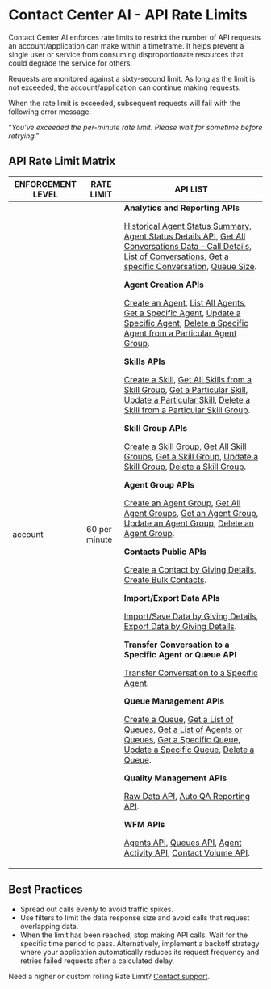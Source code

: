 # Contact Center AI - API Rate Limits 

Contact Center AI enforces rate limits to restrict the number of API requests an account/application can make within a timeframe. It helps prevent a single user or service from consuming disproportionate resources that could degrade the service for others.

Requests are monitored against a sixty-second limit. As long as the limit is not exceeded, the account/application can continue making requests.

When the rate limit is exceeded, subsequent requests will fail with the following error message:

“*You've exceeded the per-minute rate limit. Please wait for sometime before retrying*.”

## API Rate Limit Matrix

| **ENFORCEMENT LEVEL** | **RATE LIMIT**    | **API LIST** |
|------------------------|-------------------|------|
| account               | 60 per minute    | **Analytics and Reporting APIs**<p>[Historical Agent Status Summary](../contact-center/historical-agent-status-summary.md), [Agent Status Details API](../contact-center/agent-status-details.md), [Get All Conversations Data – Call Details](../contact-center/get-all-conversations-data-call-details.md), [List of Conversations](../contact-center/list-of-conversations.md), [Get a specific Conversation](../contact-center/get-a-specific-conversation.md), [Queue Size](../contact-center/queue-size.md).<p>**Agent Creation APIs**<p>[Create an Agent](../contact-center/create-an-agent.md), [List All Agents](../contact-center/list-all-agents.md), [Get a Specific Agent](../contact-center/get-a-specific-agent.md), [Update a Specific Agent](../contact-center/update-a-specific-agent.md), [Delete a Specific Agent from a Particular Agent Group](../contact-center/delete-a-specific-agent-from-a-particular-agent-group.md).<p>**Skills APIs**<p>[Create a Skill](../contact-center/create-a-skill.md), [Get All Skills from a Skill Group](../contact-center/get-all-skills-from-a-skill-group.md), [Get a Particular Skill](../contact-center/get-a-particular-skill.md), [Update a Particular Skill](../contact-center/update-a-particular-skill.md), [Delete a Skill from a Particular Skill Group](../contact-center/delete-a-skill-from-a-particular-skill-group.md).<p>**Skill Group APIs**<p>[Create a Skill Group](../contact-center/create-a-skill-group.md), [Get All Skill Groups](../contact-center/get-all-skill-groups.md), [Get a Skill Group](../contact-center/get-a-skill-group.md), [Update a Skill Group](../contact-center/update-a-skill-group.md), [Delete a Skill Group](../contact-center/delete-a-skill-group.md).<p>**Agent Group APIs**<p>[Create an Agent Group](../contact-center/create-an-agent-group.md), [Get All Agent Groups](../contact-center/get-all-agent-groups.md), [Get an Agent Group](../contact-center/get-an-agent-group.md), [Update an Agent Group](../contact-center/update-an-agent-group.md), [Delete an Agent Group](../contact-center/delete-an-agent-group.md).<p>**Contacts Public APIs**<p>[Create a Contact by Giving Details](../contact-center/create-a-contact-by-giving-details.md), [Create Bulk Contacts](../contact-center/create-bulk-contacts.md).<p>**Import/Export Data APIs**<p>[Import/Save Data by Giving Details](../contact-center/import-or-save-data-by-giving-details.md), [Export Data by Giving Details](../contact-center/export-data-by-giving-details.md).<p>**Transfer Conversation to a Specific Agent or Queue API**<p>[Transfer Conversation to a Specific Agent](../contact-center/transfer-conversation-to-a-specific-agent-or-queue.md).<p>**Queue Management APIs**<p>[Create a Queue](../contact-center/create-a-queue.md), [Get a List of Queues](../contact-center/get-a-list-of-queues.md), [Get a List of Agents or Queues](../contact-center/get-a-list-of-agents-or-queues.md), [Get a Specific Queue](../contact-center/get-a-specific-queue.md), [Update a Specific Queue](../contact-center/update-a-specific-queue.md), [Delete a Queue](../contact-center/delete-a-queue.md).<p>**Quality Management APIs**<p>[Raw Data API](../contact-center/qm-apis/raw-data-api.md), [Auto QA Reporting API](../contact-center/qm-apis/auto-qa-reporting-api.md).<p>**WFM APIs**<p>[Agents API](../contact-center/agents.md), [Queues API](../contact-center/queues.md), [Agent Activity API](../contact-center/agent-activity.md), [Contact Volume API](../contact-center/contact-volume.md). |

## Best Practices

* Spread out calls evenly to avoid traffic spikes.
* Use filters to limit the data response size and avoid calls that request overlapping data.
* When the limit has been reached, stop making API calls. Wait for the specific time period to pass. Alternatively, implement a backoff strategy where your application automatically reduces its request frequency and retries failed requests after a calculated delay.

Need a higher or custom rolling Rate Limit? [Contact support](https://support.kore.ai/).